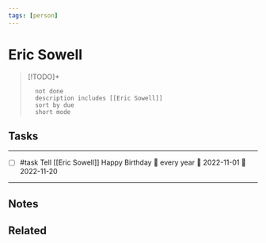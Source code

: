 ```yaml
---
tags: [person]
---
```

# Eric Sowell

> [!TODO]+
> ```tasks
> 	not done
> 	description includes [[Eric Sowell]]
> 	sort by due
> 	short mode
> ```

## Tasks
---
- [ ] #task Tell [[Eric Sowell]] Happy Birthday 🔁 every year 🛫 2022-11-01 📅 2022-11-20
---

## Notes


## Related